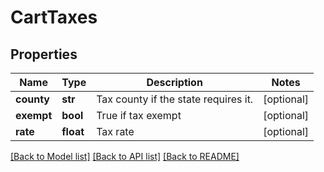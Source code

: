 # CartTaxes

## Properties
Name | Type | Description | Notes
------------ | ------------- | ------------- | -------------
**county** | **str** | Tax county if the state requires it. | [optional] 
**exempt** | **bool** | True if tax exempt | [optional] 
**rate** | **float** | Tax rate | [optional] 

[[Back to Model list]](../README.md#documentation-for-models) [[Back to API list]](../README.md#documentation-for-api-endpoints) [[Back to README]](../README.md)


